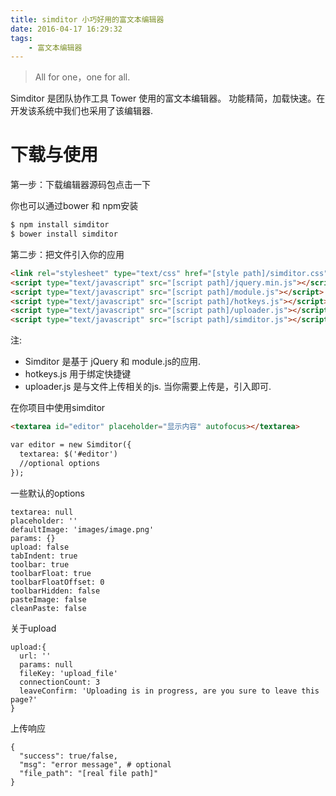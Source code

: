 ```yaml
---
title: simditor 小巧好用的富文本编辑器
date: 2016-04-17 16:29:32
tags:
    - 富文本编辑器
---
```


> All for one，one for all.

Simditor 是团队协作工具 Tower 使用的富文本编辑器。 功能精简，加载快速。在开发该系统中我们也采用了该编辑器.

<!-- more -->

# 下载与使用

第一步：下载编辑器源码包点击一下 

你也可以通过bower 和 npm安装

``` Bash
$ npm install simditor
$ bower install simditor
```

第二步：把文件引入你的应用

``` Html
<link rel="stylesheet" type="text/css" href="[style path]/simditor.css" />
<script type="text/javascript" src="[script path]/jquery.min.js"></script>
<script type="text/javascript" src="[script path]/module.js"></script>
<script type="text/javascript" src="[script path]/hotkeys.js"></script>
<script type="text/javascript" src="[script path]/uploader.js"></script>
<script type="text/javascript" src="[script path]/simditor.js"></script>
```

注:

* Simditor 是基于 jQuery 和 module.js的应用.
* hotkeys.js 用于绑定快捷键
* uploader.js 是与文件上传相关的js. 当你需要上传是，引入即可.

在你项目中使用simditor

``` Html
<textarea id="editor" placeholder="显示内容" autofocus></textarea>

var editor = new Simditor({
  textarea: $('#editor')
  //optional options
});
```

一些默认的options

```
textarea: null
placeholder: ''
defaultImage: 'images/image.png'
params: {}
upload: false
tabIndent: true
toolbar: true
toolbarFloat: true
toolbarFloatOffset: 0
toolbarHidden: false
pasteImage: false
cleanPaste: false
```

关于upload

```
upload:{
  url: ''
  params: null
  fileKey: 'upload_file'
  connectionCount: 3
  leaveConfirm: 'Uploading is in progress, are you sure to leave this page?'
}
```

上传响应

```
{
  "success": true/false,
  "msg": "error message", # optional
  "file_path": "[real file path]"
}
```


